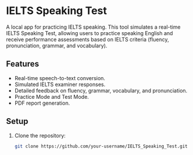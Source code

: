# IELTS Speaking Test

A local app for practicing IELTS speaking. This tool simulates a real-time IELTS Speaking Test, allowing users to practice speaking English and receive performance assessments based on IELTS criteria (fluency, pronunciation, grammar, and vocabulary).

## Features
- Real-time speech-to-text conversion.
- Simulated IELTS examiner responses.
- Detailed feedback on fluency, grammar, vocabulary, and pronunciation.
- Practice Mode and Test Mode.
- PDF report generation.

## Setup
1. Clone the repository:
   ```bash
   git clone https://github.com/your-username/IELTS_Speaking_Test.git
